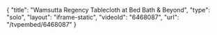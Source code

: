 {
    "title": "Wamsutta Regency Tablecloth at Bed Bath & Beyond",
    "type": "solo",
    "layout": "iframe-static",
    "videoId": "6468087",
    "url": "\/tvpembed\/6468087"
}